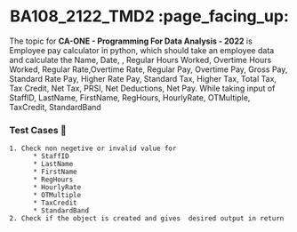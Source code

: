 <h1 style="text-align: center;">BA108_2122_TMD2 :page_facing_up: </h1>
<p>
    The topic for <b>CA-ONE - Programming For Data Analysis - 2022</b> is Employee pay calculator
    in python, which should take an employee data and calculate the Name, Date, , Regular Hours Worked, Overtime Hours Worked, Regular Rate,Overtime Rate, Regular Pay, Overtime Pay, Gross Pay, Standard Rate Pay, Higher Rate Pay, Standard Tax, Higher Tax, Total Tax, Tax Credit, Net Tax, PRSI, Net Deductions, Net Pay. While taking input of StaffID, LastName, FirstName, RegHours, HourlyRate, OTMultiple, TaxCredit, StandardBand
</p>

### Test Cases :memo:

    1. Check non negetive or invalid value for
          * StaffID
          * LastName
          * FirstName
          * RegHours
          * HourlyRate
          * OTMultiple
          * TaxCredit
          * StandardBand
    2. Check if the object is created and gives  desired output in return
